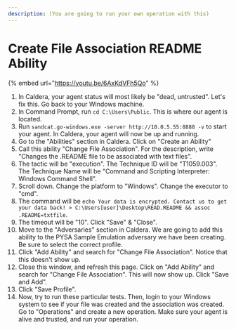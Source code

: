 ```yaml
---
description: (You are going to run your own operation with this)
---
```


# Create File Association README Ability

{% embed url="https://youtu.be/6AxKdVFh5Qo" %}

1. In Caldera, your agent status will most likely be "dead, untrusted". Let's fix this. Go back to your Windows machine.
2. In Command Prompt, run `cd C:\Users\Public`. This is where our agent is located.&#x20;
3. Run `sandcat.go-windows.exe -server http://10.0.5.55:8888 -v` to start your agent.  In Caldera, your agent will now be up and running.&#x20;
4. Go to the "Abilities" section in Caldera. Click on "Create an Ability"
5. Call this ability "Change File Association". For the description, write "Changes the .README file to be associated with text files".
6. The tactic will be "execution". The Technique ID will be "T1059.003". The Technique Name will be "Command and Scripting Interpreter: Windows Command Shell".
7. Scroll down. Change the platform to "Windows". Change the executor to "cmd".
8. The command will be `echo Your data is encrypted. Contact us to get your data back! > C:\Users[user]\Desktop\READ.README && assoc .README=txtfile`.
9. The timeout will be "10". Click "Save" & "Close".
10. Move to the "Adversaries" section in Caldera. We are going to add this ability to the PYSA Sample Emulation adversary we have been creating. Be sure to select the correct profile.&#x20;
11. Click "Add Ability" and search for "Change File Association". Notice that this doesn't show up.&#x20;
12. Close this window, and refresh this page. Click on "Add Ability" and search for "Change File Association". This will now show up. Click "Save and Add".
13. Click "Save Profile".
14. Now, try to run these particular tests. Then, login to your Windows system to see if your file was created and the association was created. Go to "Operations" and create a new operation. Make sure your agent is alive and trusted, and run your operation. &#x20;
